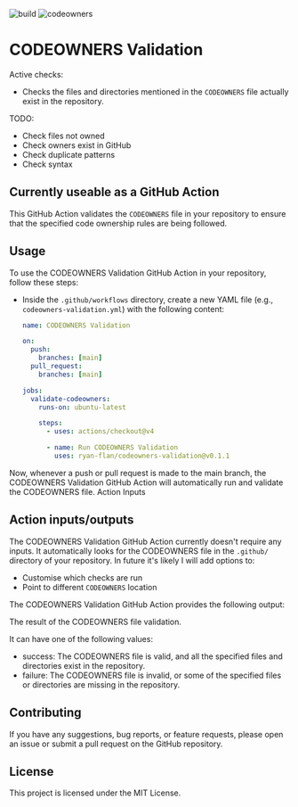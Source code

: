 ![build](https://github.com/ryan-flan/codeowners-validation/actions/workflows/ci.yml/badge.svg)
![codeowners](https://github.com/ryan-flan/codeowners-validation/actions/workflows/check-codeowners.yaml/badge.svg)

# CODEOWNERS Validation

Active checks:
- Checks the files and directories mentioned in the `CODEOWNERS` file actually exist in the repository.

TODO:
- Check files not owned
- Check owners exist in GitHub
- Check duplicate patterns
- Check syntax

## Currently useable as a GitHub Action

This GitHub Action validates the `CODEOWNERS` file in your repository to ensure that the specified code ownership rules are being followed. 

## Usage

To use the CODEOWNERS Validation GitHub Action in your repository, follow these steps:

- Inside the `.github/workflows` directory, create a new YAML file (e.g., `codeowners-validation.yml`) with the following content:

   ```yaml
   name: CODEOWNERS Validation

   on:
     push:
       branches: [main]
     pull_request:
       branches: [main]

   jobs:
     validate-codeowners:
       runs-on: ubuntu-latest

       steps:
         - uses: actions/checkout@v4

         - name: Run CODEOWNERS Validation
           uses: ryan-flan/codeowners-validation@v0.1.1
   ```
   
Now, whenever a push or pull request is made to the main branch, the CODEOWNERS Validation GitHub Action will automatically run and validate the CODEOWNERS file.
Action Inputs

## Action inputs/outputs

The CODEOWNERS Validation GitHub Action currently doesn't require any inputs. It automatically looks for the CODEOWNERS file in the `.github/` directory of your repository. In future it's likely I will add options to:

- Customise which checks are run
- Point to different `CODEOWNERS` location

The CODEOWNERS Validation GitHub Action provides the following output:

The result of the CODEOWNERS file validation.

It can have one of the following values:
- success: The CODEOWNERS file is valid, and all the specified files and directories exist in the repository.
- failure: The CODEOWNERS file is invalid, or some of the specified files or directories are missing in the repository.

## Contributing

If you have any suggestions, bug reports, or feature requests, please open an issue or submit a pull request on the GitHub repository.

## License

This project is licensed under the MIT License.
